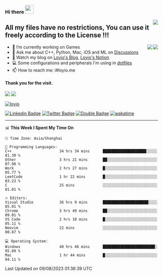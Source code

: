 <h3 align="left">Hi there <img src="https://media.giphy.com/media/hvRJCLFzcasrR4ia7z/giphy.gif" width="28"></h3>
<a align="right" href="https://github.com/loyio/loyio/blob/master/STAR/README.md"><img align="right" src="https://img.shields.io/badge/LOYIO-STAR-green" /></a>

## All my files have no restrictions, You can use it freely according to the License !!!

<a href="https://github.com/loyio#gh-light-mode-only">
     <img align="right"  src="https://loy-readme.vercel.app/api/top-langs/?username=loyio&langs_count=6&hide=css,html,jupyter%20notebook" />
</a>

<a href="https://github.com/loyio#gh-dark-mode-only">
  <img align="right"  src="https://loy-readme.vercel.app/api/top-langs/?username=loyio&langs_count=6&theme=slateorange&hide=css,html,jupyter%20notebook" />
</a>



- 🔭 I’m currently working on Games
- 💬 Ask me about C++, Python, Mac, iOS and ML on [Discussions](https://github.com/loyio/blog/discussions)
- 📔 Watch my blog on [Loyio's Blog](https://loyio.me), [Loyio's Notion](https://loyio.notion.site/loyio/Loyio-s-Dashboard-2f56bd29222a445ea9d9e8802a1ac83b)
- 💻 Some configurations and peripherals I'm using in [dotfiles](https://github.com/loyio/dotfiles)
- 📫 How to reach me: i#loyio.me


#### Thank you for the visit.
<img src="http://profile-counter.glitch.me/loyio/count.svg" />

<img src="https://loy-readme.vercel.app/api?username=loyio&show_icons=true&hide=stars&include_all_commits=true&hide_title=true&theme=slateorange" />

     

[![loyio](https://github-profile-trophy.vercel.app/?username=loyio&theme=onedark&column=4)](https://github.com/loyio)

[![Linkedin Badge](https://img.shields.io/badge/-@loyio-0077b5?style=flat-square&logo=Linkedin&logoColor=white&labelColor=0077b5&link=https://www.linkedin.com/in/loyio-hex-363172158/)](https://www.linkedin.com/in/loyio-hex-363172158/)
[![Twitter Badge](https://img.shields.io/badge/-@loyiome-1ca0f1?style=flat-square&labelColor=1ca0f1&logo=twitter&logoColor=white&link=https://twitter.com/loyiome)](https://twitter.com/loyiome)
[![Double Badge](https://img.shields.io/badge/@loyio-007722?style=flat&logo=Douban&logoColor=white)](https://www.douban.com/people/susmote)
[![wakatime](https://wakatime.com/badge/user/c0ddc104-5a20-41d1-ab9a-c4d9ea20a4d9.svg)](https://wakatime.com/@c0ddc104-5a20-41d1-ab9a-c4d9ea20a4d9)

-------
<!--START_SECTION:waka-->
📊 **This Week I Spent My Time On** 

```text
🕑︎ Time Zone: Asia/Shanghai

💬 Programming Languages: 
C++                      34 hrs 34 mins      ████████████████████░░░░░   81.30 % 
Other                    3 hrs 21 mins       ██░░░░░░░░░░░░░░░░░░░░░░░   07.90 % 
Work                     2 hrs 27 mins       █░░░░░░░░░░░░░░░░░░░░░░░░   05.77 % 
LeetCode                 1 hr 22 mins        █░░░░░░░░░░░░░░░░░░░░░░░░   03.23 % 
C                        25 mins             ░░░░░░░░░░░░░░░░░░░░░░░░░   01.01 % 

🔥 Editors: 
Visual Studio            36 hrs 9 mins       █████████████████████░░░░   85.01 % 
Chrome                   3 hrs 49 mins       ██░░░░░░░░░░░░░░░░░░░░░░░   09.01 % 
VS Code                  2 hrs 10 mins       █░░░░░░░░░░░░░░░░░░░░░░░░   05.11 % 
Neovim                   22 mins             ░░░░░░░░░░░░░░░░░░░░░░░░░   00.87 % 

💻 Operating System: 
Windows                  40 hrs 46 mins      ████████████████████████░   95.89 % 
Mac                      1 hr 44 mins        █░░░░░░░░░░░░░░░░░░░░░░░░   04.11 % 
```


 Last Updated on 09/08/2023 01:36:39 UTC
<!--END_SECTION:waka-->
